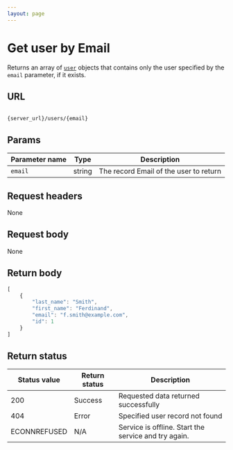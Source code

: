 ```yaml
---
layout: page
---
```


# Get user by Email

Returns an array of  [`user`](user) objects that contains only the user specified by the `email` parameter, if it exists.

## URL

```shell

{server_url}/users/{email}
```

## Params

| Parameter name | Type | Description |
| -------------- | ------ | ------------ |
| `email` | string | The record Email of the user to return |

## Request headers

None

## Request body

None

## Return body

```js
[
    {
        "last_name": "Smith",
        "first_name": "Ferdinand",
        "email": "f.smith@example.com",
        "id": 1
    }
]
```

## Return status

| Status value | Return status | Description |
| ------------- | ----------- | ----------- |
| 200 | Success | Requested data returned successfully |
| 404 | Error | Specified user record not found |
|  ECONNREFUSED | N/A | Service is offline. Start the service and try again. |
